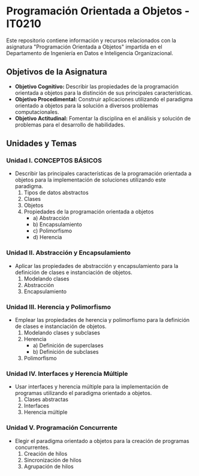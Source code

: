 # Programación Orientada a Objetos - IT0210

Este repositorio contiene información y recursos relacionados con la asignatura "Programación Orientada a Objetos" impartida en el Departamento de Ingeniería en Datos e Inteligencia Organizacional.

## Objetivos de la Asignatura

- **Objetivo Cognitivo:** Describir las propiedades de la programación orientada a objetos para la distinción de sus principales características.
- **Objetivo Procedimental:** Construir aplicaciones utilizando el paradigma orientado a objetos para la solución a diversos problemas computacionales.
- **Objetivo Actitudinal:** Fomentar la disciplina en el análisis y solución de problemas para el desarrollo de habilidades.

## Unidades y Temas

### Unidad I. CONCEPTOS BÁSICOS

- Describir las principales características de la programación orientada a objetos para la implementación de soluciones utilizando este paradigma.
  1. Tipos de datos abstractos
  2. Clases
  3. Objetos
  4. Propiedades de la programación orientada a objetos
     - a) Abstracción
     - b) Encapsulamiento
     - c) Polimorfismo
     - d) Herencia

### Unidad II. Abstracción y Encapsulamiento

- Aplicar las propiedades de abstracción y encapsulamiento para la definición de clases e instanciación de objetos.
  1. Modelando clases
  2. Abstracción
  3. Encapsulamiento

### Unidad III. Herencia y Polimorfismo

- Emplear las propiedades de herencia y polimorfismo para la definición de clases e instanciación de objetos.
  1. Modelando clases y subclases
  2. Herencia
     - a) Definición de superclases
     - b) Definición de subclases
  3. Polimorfismo

### Unidad IV. Interfaces y Herencia Múltiple

- Usar interfaces y herencia múltiple para la implementación de programas utilizando el paradigma orientado a objetos.
  1. Clases abstractas
  2. Interfaces
  3. Herencia múltiple

### Unidad V. Programación Concurrente

- Elegir el paradigma orientado a objetos para la creación de programas concurrentes.
  1. Creación de hilos
  2. Sincronización de hilos
  3. Agrupación de hilos
